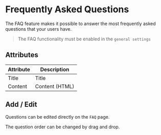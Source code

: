# Frequently Asked Questions

The FAQ feature makes it possible to answer the most frequently asked questions that your users have.

> The FAQ functionality must be enabled in the `general settings`

## Attributes

| Attribute | Description    |
|-----------|----------------|
| Title     | Title          |
| Content   | Content (HTML) |

## Add / Edit

Questions can be edited directly on the `FAQ` page.

The question order can be changed by drag and drop.

